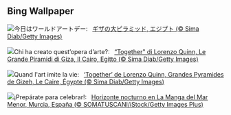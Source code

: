## Bing Wallpaper
![](https://www.bing.com/th?id=OHR.LorenzoQuinn_JA-JP9163973755_UHD.jpg&w=1000)今日はワールドアートデー:&nbsp;&ensp;[ギザの大ピラミッド, エジプト (© Sima Diab/Getty Images)](https://www.bing.com/th?id=OHR.LorenzoQuinn_JA-JP9163973755_UHD.jpg)
<br><br/>
![](https://www.bing.com/th?id=OHR.LorenzoQuinn_IT-IT2361937887_UHD.jpg&w=1000)Chi ha creato quest’opera d’arte?:&nbsp;&ensp;[“Together" di Lorenzo Quinn, Le Grande Piramidi di Giza, Il Cairo, Egitto (© Sima Diab/Getty Images)](https://www.bing.com/th?id=OHR.LorenzoQuinn_IT-IT2361937887_UHD.jpg)
<br><br/>
![](https://www.bing.com/th?id=OHR.LorenzoQuinn_FR-FR4354643719_UHD.jpg&w=1000)Quand l'art imite la vie:&nbsp;&ensp;[‘Together’ de Lorenzo Quinn, Grandes Pyramides de Gizeh, Le Caire, Égypte (© Sima Diab/Getty Images)](https://www.bing.com/th?id=OHR.LorenzoQuinn_FR-FR4354643719_UHD.jpg)
<br><br/>
![](https://www.bing.com/th?id=OHR.SardineBurial_ES-ES6575156344_UHD.jpg&w=1000)¡Prepárate para celebrar!:&nbsp;&ensp;[Horizonte nocturno en La Manga del Mar Menor, Murcia, España (© SOMATUSCANI/iStock/Getty Images Plus)](https://www.bing.com/th?id=OHR.SardineBurial_ES-ES6575156344_UHD.jpg)
<br><br/>
